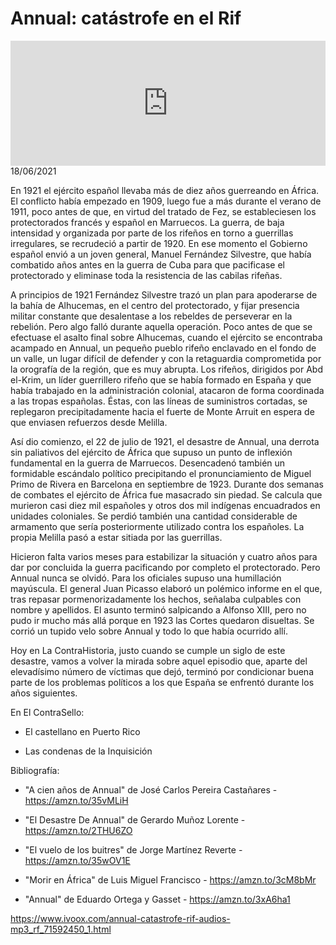 # Annual: catástrofe en el Rif
<iframe id='audio_88903085' frameborder='0' allowfullscreen='' scrolling='no' height='200' style='width:100%;' src='https://www.ivoox.com/player_ej_71592450_6_1.html' loading='lazy'></iframe>18/06/2021

En 1921 el ejército español llevaba más de diez años guerreando en África. El conflicto había empezado en 1909, luego fue a más durante el verano de 1911, poco antes de que, en virtud del tratado de Fez, se estableciesen los protectorados francés y español en Marruecos. La guerra, de baja intensidad y organizada por parte de los rifeños en torno a guerrillas irregulares, se recrudeció a partir de 1920. En ese momento el Gobierno español envió a un joven general, Manuel Fernández Silvestre, que había combatido años antes en la guerra de Cuba para que pacificase el protectorado y eliminase toda la resistencia de las cabilas rifeñas.  

 A principios de 1921 Fernández Silvestre trazó un plan para apoderarse de la bahía de Alhucemas, en el centro del protectorado, y fijar presencia militar constante que desalentase a los rebeldes de perseverar en la rebelión. Pero algo falló durante aquella operación. Poco antes de que se efectuase el asalto final sobre Alhucemas, cuando el ejército se encontraba acampado en Annual, un pequeño pueblo rifeño enclavado en el fondo de un valle, un lugar difícil de defender y con la retaguardia comprometida por la orografía de la región, que es muy abrupta. Los rifeños, dirigidos por Abd el-Krim, un líder guerrillero rifeño que se había formado en España y que había trabajado en la administración colonial, atacaron de forma coordinada a las tropas españolas. Éstas, con las líneas de suministros cortadas, se replegaron precipitadamente hacia el fuerte de Monte Arruit en espera de que enviasen refuerzos desde Melilla.  

 Así dio comienzo, el 22 de julio de 1921, el desastre de Annual, una derrota sin paliativos del ejército de África que supuso un punto de inflexión fundamental en la guerra de Marruecos. Desencadenó también un formidable escándalo político precipitando el pronunciamiento de Miguel Primo de Rivera en Barcelona en septiembre de 1923. Durante dos semanas de combates el ejército de África fue masacrado sin piedad. Se calcula que murieron casi diez mil españoles y otros dos mil indígenas encuadrados en unidades coloniales. Se perdió también una cantidad considerable de armamento que sería posteriormente utilizado contra los españoles. La propia Melilla pasó a estar sitiada por las guerrillas. 

 Hicieron falta varios meses para estabilizar la situación y cuatro años para dar por concluida la guerra pacificando por completo el protectorado. Pero Annual nunca se olvidó. Para los oficiales supuso una humillación mayúscula. El general Juan Picasso elaboró un polémico informe en el que, tras repasar pormenorizadamente los hechos, señalaba culpables con nombre y apellidos. El asunto terminó salpicando a Alfonso XIII, pero no pudo ir mucho más allá porque en 1923 las Cortes quedaron disueltas. Se corrió un tupido velo sobre Annual y todo lo que había ocurrido allí.  

 Hoy en La ContraHistoria, justo cuando se cumple un siglo de este desastre, vamos a volver la mirada sobre aquel episodio que, aparte del elevadísimo número de víctimas que dejó, terminó por condicionar buena parte de los problemas políticos a los que España se enfrentó durante los años siguientes.  

 En El ContraSello:

 - El castellano en Puerto Rico

 - Las condenas de la Inquisición 

 Bibliografía:

 - "A cien años de Annual" de José Carlos Pereira Castañares - https://amzn.to/35vMLiH

 - "El Desastre De Annual" de Gerardo Muñoz Lorente - https://amzn.to/2THU6ZO

 - "El vuelo de los buitres" de Jorge Martínez Reverte - https://amzn.to/35wOV1E

 - "Morir en África" de Luis Miguel Francisco - https://amzn.to/3cM8bMr

 - "Annual" de Eduardo Ortega y Gasset - https://amzn.to/3xA6ha1 

 

https://www.ivoox.com/annual-catastrofe-rif-audios-mp3_rf_71592450_1.html
